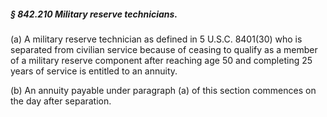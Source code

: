 ##### § 842.210 Military reserve technicians. #####

(a) A military reserve technician as defined in 5 U.S.C. 8401(30) who is separated from civilian service because of ceasing to qualify as a member of a military reserve component after reaching age 50 and completing 25 years of service is entitled to an annuity.

(b) An annuity payable under paragraph (a) of this section commences on the day after separation.